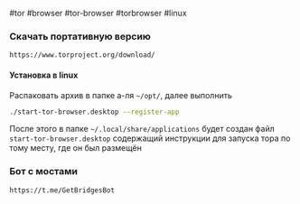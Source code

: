 #tor #browser #tor-browser #torbrowser #linux
### Скачать портативную версию
```
https://www.torproject.org/download/
```

#### Установка в linux
Распаковать архив в папке а-ля `~/opt/`, далее выполнить
```bash
./start-tor-browser.desktop --register-app
```
После этого в папке `~/.local/share/applications` будет создан файл `start-tor-browser.desktop` содержащий инструкции для запуска тора по тому месту, где он был размещён

### Бот с мостами
```
https://t.me/GetBridgesBot
```